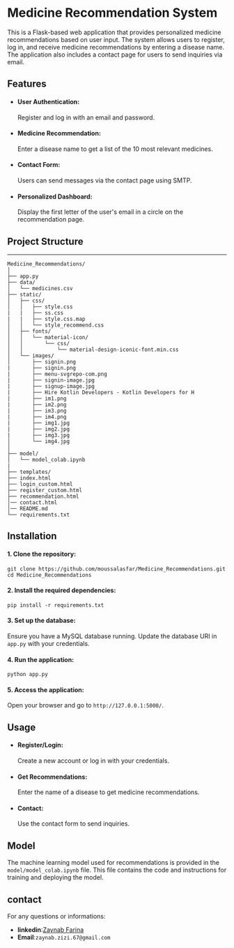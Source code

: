 # Medicine Recommendation System
This is a Flask-based web application that provides personalized medicine recommendations based on user input. The system allows users to register, log in, and receive medicine recommendations by entering a disease name. The application also includes a contact page for users to send inquiries via email.

## Features
- #### User Authentication:
  Register and log in with an email and password.
- #### Medicine Recommendation:
  Enter a disease name to get a list of the 10 most relevant medicines.
- #### Contact Form:
  Users can send messages via the contact page using SMTP.
- #### Personalized Dashboard:
  Display the first letter of the user's email in a circle on the recommendation page.
## Project Structure
__________________________________________________________________________________________
```
Medicine_Recommendations/
│
├── app.py
├── data/
│   └── medicines.csv
├── static/
│   ├── css/
│   │   ├── style.css
|   |   ├── ss.css
|   |   ├── style.css.map
│   │   └── style_recommend.css
│   ├── fonts/
│   │   └── material-icon/
│   │       └── css/
│   │           └── material-design-iconic-font.min.css
│   └── images/
│       ├── signin.png
|       ├── signin.png
|       ├── menu-svgrepo-com.png
|       ├── signin-image.jpg
|       ├── signup-image.jpg 
|       ├── Hire Kotlin Developers - Kotlin Developers for H
|       ├── im1.png
|       ├── im2.png
|       ├── im3.png
|       ├── im4.png
|       ├── img1.jpg
|       ├── img2.jpg
|       ├── img3.jpg       
│       └── img4.jpg  
│
├── model/
│   └── model_colab.ipynb
| 
├── templates/
├── index.html
├── login_custom.html
├── register_custom.html
├── recommendation.html
│── contact.html
│── README.md
└── requirements.txt
```
## Installation
#### 1. Clone the repository:
```
git clone https://github.com/moussalasfar/Medicine_Recommendations.git
cd Medicine_Recommendations
```
#### 2. Install the required dependencies:
```pip install -r requirements.txt```
#### 3. Set up the database:
Ensure you have a MySQL database running. Update the database URI in ```app.py``` with your credentials.
#### 4. Run the application:
```python app.py```
#### 5. Access the application:
Open your browser and go to ```http://127.0.0.1:5000/```.
## Usage
- #### Register/Login:
  Create a new account or log in with your credentials.
- #### Get Recommendations:
  Enter the name of a disease to get medicine recommendations.
- #### Contact:
  Use the contact form to send inquiries.
## Model
The machine learning model used for recommendations is provided in the ```model/model_colab.ipynb``` file. This file contains the code and instructions for training and deploying the model.
## contact
For any questions or informations:
- **linkedin**:<a href="www.linkedin.com/in/zaynab-farina-a377841a6" target="_blank">Zaynab Farina</a><br>
- **Email**:`zaynab.zizi.67@gmail.com`
